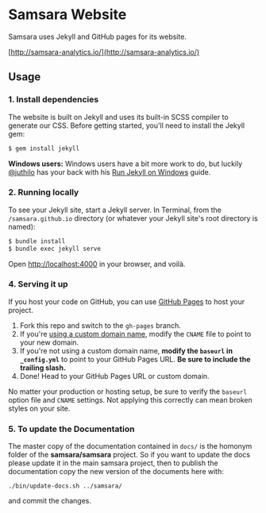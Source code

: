 # Samsara Website

Samsara uses Jekyll and GitHub pages for its website.

[http://samsara-analytics.io/](http://samsara-analytics.io/)

## Usage

### 1. Install dependencies

The website is built on Jekyll and uses its built-in SCSS compiler to generate our CSS. Before getting started, you'll need to install the Jekyll gem:

```bash
$ gem install jekyll
```

**Windows users:** Windows users have a bit more work to do, but luckily [@juthilo](https://github.com/juthilo) has your back with his [Run Jekyll on Windows](https://github.com/juthilo/run-jekyll-on-windows) guide.


### 2. Running locally

To see your Jekyll site, start a Jekyll server. In Terminal, from the `/samsara.github.io` directory (or whatever your Jekyll site's root directory is named):

```bash
$ bundle install
$ bundle exec jekyll serve
```

Open <http://localhost:4000> in your browser, and voilà.

### 4. Serving it up

If you host your code on GitHub, you can use [GitHub Pages](https://pages.github.com) to host your project.

1. Fork this repo and switch to the `gh-pages` branch.
  1. If you're [using a custom domain name](https://help.github.com/articles/setting-up-a-custom-domain-with-github-pages), modify the `CNAME` file to point to your new domain.
2. If you're not using a custom domain name, **modify the `baseurl` in `_config.yml`** to point to your GitHub Pages URL. **Be sure to include the trailing slash.**
3. Done! Head to your GitHub Pages URL or custom domain.

No matter your production or hosting setup, be sure to verify the `baseurl` option file and `CNAME` settings. Not applying this correctly can mean broken styles on your site.

### 5. To update the Documentation

The master copy of the documentation contained in `docs/` is the
homonym folder of the **samsara/samsara** project. So if you want to
update the docs please update it in the main samsara project, then to
publish the documentation copy the new version of the documents here
with:

    ./bin/update-docs.sh ../samsara/

and commit the changes.
